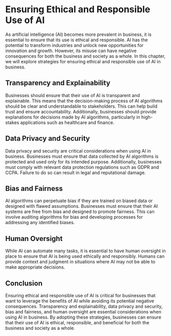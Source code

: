 Ensuring Ethical and Responsible Use of AI
=================================================================================================

As artificial intelligence (AI) becomes more prevalent in business, it is essential to ensure that its use is ethical and responsible. AI has the potential to transform industries and unlock new opportunities for innovation and growth. However, its misuse can have negative consequences for both the business and society as a whole. In this chapter, we will explore strategies for ensuring ethical and responsible use of AI in business.

Transparency and Explainability
-------------------------------

Businesses should ensure that their use of AI is transparent and explainable. This means that the decision-making process of AI algorithms should be clear and understandable to stakeholders. This can help build trust and ensure accountability. Additionally, businesses should provide explanations for decisions made by AI algorithms, particularly in high-stakes applications such as healthcare and finance.

Data Privacy and Security
-------------------------

Data privacy and security are critical considerations when using AI in business. Businesses must ensure that data collected by AI algorithms is protected and used only for its intended purpose. Additionally, businesses must comply with relevant data protection regulations such as GDPR and CCPA. Failure to do so can result in legal and reputational damage.

Bias and Fairness
-----------------

AI algorithms can perpetuate bias if they are trained on biased data or designed with flawed assumptions. Businesses must ensure that their AI systems are free from bias and designed to promote fairness. This can involve auditing algorithms for bias and developing processes for addressing any identified biases.

Human Oversight
---------------

While AI can automate many tasks, it is essential to have human oversight in place to ensure that AI is being used ethically and responsibly. Humans can provide context and judgment in situations where AI may not be able to make appropriate decisions.

Conclusion
----------

Ensuring ethical and responsible use of AI is critical for businesses that want to leverage the benefits of AI while avoiding its potential negative consequences. Transparency and explainability, data privacy and security, bias and fairness, and human oversight are essential considerations when using AI in business. By adopting these strategies, businesses can ensure that their use of AI is ethical, responsible, and beneficial for both the business and society as a whole.
